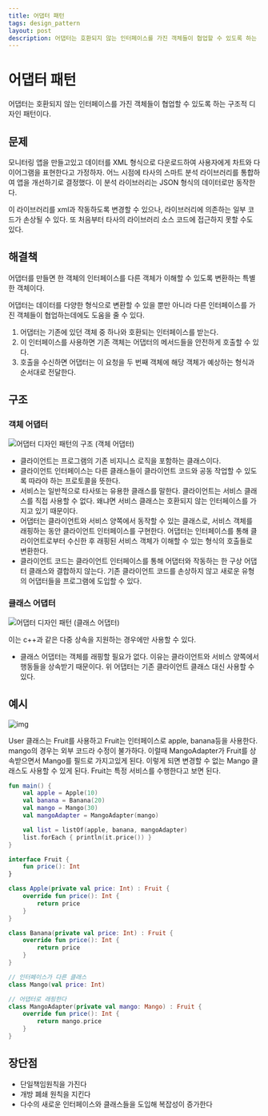 ```yaml
---
title: 어댑터 패턴
tags: design_pattern
layout: post
description: 어댑터는 호환되지 않는 인터페이스를 가진 객체들이 협업할 수 있도록 하는 구조적 디자인 패턴이다.
---
```


# 어댑터 패턴

어댑터는 호환되지 않는 인터페이스를 가진 객체들이 협업할 수 있도록 하는 구조적 디자인 패턴이다.

## 문제

모니터링 앱을 만들고있고 데이터를 XML 형식으로 다운로드하여 사용자에게 차트와 다이어그램을 표현한다고 가정하자. 어느 시점에 타사의 스마트 분석 라이브러리를 통합하여 앱을 개선하기로 결정했다. 이 분석 라이브러리는 JSON 형식의 데이터로만 동작한다.

이 라이브러리를 xml과 작동하도록 변경할 수 있으나, 라이브러리에 의존하는 일부 코드가 손상될 수 있다. 또 처음부터 타사의 라이브러리 소스 코드에 접근하지 못할 수도 있다.

## 해결책

어댑터를 만들면 한 객체의 인터페이스를 다른 객체가 이해할 수 있도록 변환하는 특별한 객체이다.

어댑터는 데이터를 다양한 형식으로 변환할 수 있을 뿐만 아니라 다른 인터페이스를 가진 객체들이 협업하는데에도 도움을 줄 수 있다.

1. 어댑터는 기존에 있던 객체 중 하나와 호환되는 인터페이스를 받는다.
2. 이 인터페이스를 사용하면 기존 객체는 어댑터의 메서드들을 안전하게 호출할 수 있다.
3. 호출을 수신하면 어댑터는 이 요청을 두 번째 객체에 해당 객체가 예상하는 형식과 순서대로 전달한다.

## 구조

### 객체 어댑터

![어댑터 디자인 패턴의 구조 (객체 어댑터)](https://refactoring.guru/images/patterns/diagrams/adapter/structure-object-adapter.png)

- 클라이언트는 프로그램의 기존 비지니스 로직을 포함하는 클래스이다.
- 클라이언트 인터페이스는 다른 클래스들이 클라이언트 코드와 공동 작업할 수 있도록 따라야 하는 프로토콜을 뜻한다.
- 서비스는 일반적으로 타사또는 유용한 클래스를 말한다. 클라이언트는 서비스 클래스를 직접 사용할 수 없다. 왜냐면 서비스 클래스는 호환되지 않는 인터페이스를 가지고 있기 때문이다.
- 어댑터는 클라이언트와 서비스 양쪽에서 동작할 수 있는 클래스로, 서비스 객체를 래핑하는 동안 클라이언트 인터페이스를 구현한다. 어댑터는 인터페이스를 통해 클라이언트로부터 수신한 후 래핑된 서비스 객체가 이해할 수 있는 형식의 호출들로 변환한다.
- 클라이언트 코드는 클라이언트 인터페이스를 통해 어댑터와 작동하는 한 구상 어댑터 클래스와 결합하지 않는다. 기존 클라이언트 코드를 손상하지 않고 새로운 유형의 어댑터들을 프로그램에 도입할 수 있다.

### 클래스 어댑터

![어댑터 디자인 패턴 (클래스 어댑터)](https://refactoring.guru/images/patterns/diagrams/adapter/structure-class-adapter.png)

이는 c++과 같은 다중 상속을 지원하는 경우에만 사용할 수 있다.

- 클래스 어댑터는 객체를 래핑할 필요가 없다. 이유는 클라이언트와 서비스 양쪽에서 행동들을 상속받기 때문이다. 위 어댑터는 기존 클라이언트 클래스 대신 사용할 수있다.



## 예시

![img](https://velog.velcdn.com/images/gyomni/post/28d2d634-1eed-4ecc-9941-5b747dd56687/image.png)

User 클래스는 Fruit를 사용하고 Fruit는 인터페이스로 apple, banana등을 사용한다. mango의 경우는 외부 코드라 수정이 불가하다. 이럴때 MangoAdapter가 Fruit를 상속받으면서 Mango를 필드로 가지고있게 된다. 이렇게 되면 변경할 수 없는 Mango 클래스도 사용할 수 있게 된다. Fruit는 특정 서비스를 수행한다고 보면 된다.



```kotlin
fun main() {
    val apple = Apple(10)
    val banana = Banana(20)
    val mango = Mango(30)
    val mangoAdapter = MangoAdapter(mango)

    val list = listOf(apple, banana, mangoAdapter)
    list.forEach { println(it.price()) }
}

interface Fruit {
    fun price(): Int
}

class Apple(private val price: Int) : Fruit {
    override fun price(): Int {
        return price
    }
}

class Banana(private val price: Int) : Fruit {
    override fun price(): Int {
        return price
    }
}

// 인터페이스가 다른 클래스
class Mango(val price: Int)

// 어댑터로 래핑한다
class MangoAdapter(private val mango: Mango) : Fruit {
    override fun price(): Int {
        return mango.price
    }
}
```

## 장단점

- 단일책임원칙을 가진다
- 개방 폐쇄 원칙을 지킨다
- 다수의 새로운 인터페이스와 클래스들을 도입해 복잡성이 증가한다